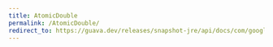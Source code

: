 ```yaml
---
title: AtomicDouble
permalink: /AtomicDouble/
redirect_to: https://guava.dev/releases/snapshot-jre/api/docs/com/google/common/util/concurrent/AtomicDouble.html
---
```

